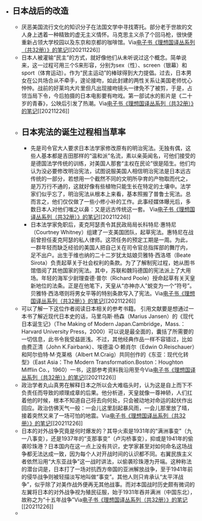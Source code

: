 - 日本战后的改造
    - 
    - 厌恶美国流行文化的知识分子在法国文学中寻找寄托。部分老于世故的文人身上透着一种精致的虚无主义情怀。马克思主义杀了个回马枪，很快便重新占领大学校园以及东京和京都的咖啡馆。Via[电子书《理想国译丛系列（共32册）》的笔记](https://app.yinxiang.com/shard/s63/nl/13797828/ca0527e6-6dae-4dfc-a491-97e0bfe52989/)[[20211226]] 
    - 日本人被灌输“民主”的方式，就好像他们从未听说过这个概念。简单说来，这一过程可用三个S来形容，分别为sex（性）、screen（银幕）和sport（体育运动）。作为“民主运动”的棒球得到大力提倡。过去，日本男女在公共场合从不牵手，遑论接吻，如此封建的两性关系让美国老师忧心忡忡。战前的好莱坞大片里但凡出现接吻镜头一律免不了被剪，于是，占领当局下令，今后拍摄的日本电影要有吻戏。第一部试水的影片是《二十岁的青春》，公映后引发了热潮。Via[电子书《理想国译丛系列（共32册）》的笔记](https://app.yinxiang.com/shard/s63/nl/13797828/ca0527e6-6dae-4dfc-a491-97e0bfe52989/)[[20211226]]
    - ## 日本宪法的诞生过程相当草率 
        - 先是司令官大人要求日本法学家修改原有的明治宪法。无独有偶，这些人基本都是吉田那样的“温和派”名流，素以亲英闻名，可他们接受的是德国法学传统的训练，对美国人那套“主权在民论”很是陌生。他们均认为没必要修改明治宪法，试图说服美国人相信明治宪法是日本远古传统的一部分，若想用一个截然不同的文明所孕育的产物取而代之，是万万行不通的，这就好像有些植物只能生长在特定的土壤中。法学家们似乎忘了，明治宪法从根本上来看，基本照搬了普鲁士宪法。总而言之，他们仅仅做了一些小修小补的工作。此事经媒体曝光后，多数日本人对他们嗤之以鼻：又是远古传统这一套。
          Via[电子书《理想国译丛系列（共32册）》的笔记](https://app.yinxiang.com/shard/s63/nl/13797828/ca0527e6-6dae-4dfc-a491-97e0bfe52989/)[[20211226]] 
        - 日本法学家免职后，麦克阿瑟责令其民政局局长科特尼·惠特尼（Courtney Whitney）组建了一支美国团队，起草宪法。惠特尼在战前曾担任麦克阿瑟的私人律师。这项任务的预定工期是一周。为此，一群年轻而缺乏经验的美国人把自己关在司令官总指挥部的舞厅内，足不出户。出生于维也纳的二十二岁犹太姑娘贝雅特·西洛塔（Beate Sirota）负责起草关于社会权利的条款。为了了解制宪过程，她从图书馆借阅了其他国家的宪法。其中，苏联和魏玛德国的宪法派上了大用场。年轻的海军少尉理查德·普尔（Richard Poole）授命起草有关天皇新地位的法条。正是在他笔下，天皇从“亦神亦人”蜕变为一个“符号”。贝雅特·西洛塔则将男女平等的特别条款写入了宪法。Via[电子书《理想国译丛系列（共32册）》的笔记](https://app.yinxiang.com/shard/s63/nl/13797828/ca0527e6-6dae-4dfc-a491-97e0bfe52989/)[[20211226]] 
    - 可以了解一下这位作者阅读日本相关的参考书籍。
      引用文献要是想通过一本书了解近现代日本史的话，马里乌斯·杨森（Marius Jansen）的《现代日本诞生记》（The Making of Modern Japan.Cambridge，Mass.：Harvard University Press，2000）可以说是最全面的，囊括了所需要的一切信息，此书令我受益匪浅。不过，其他经典作品一样不容错过，比如由费正清（John K.Fairbank）、埃德温·O·赖肖尔（Edwin O.Reischauer）和阿尔伯特·M·克莱格（Albert M.Craig）共同创作的《东亚：现代化转型》（East Asia：The Modern Transformation.Boston：Houghton Mifflin Co.，1960）一书，这部参考资料我沿用至今Via[电子书《理想国译丛系列（共32册）》的笔记](https://app.yinxiang.com/shard/s63/nl/13797828/ca0527e6-6dae-4dfc-a491-97e0bfe52989/)[[20211226]] 
    - 政治学者丸山真男在解释日本之所以会大难临头时，认为这是自上而下不负责任而导致的顺理成章的后果。他分析道，天皇就像一尊神轿，人们扛着他的时候，根本不知道自己将去向何处，只会被动地对命运的起伏作出回应。政治仿佛天气一般：一会儿这里刮起暴风雨，一会儿那里放了晴，接着突然又来了一场可怕的地震。Via[电子书《理想国译丛系列（共32册）》的笔记](https://app.yinxiang.com/shard/s63/nl/13797828/ca0527e6-6dae-4dfc-a491-97e0bfe52989/)[[20211226]] 
    - 日本的对外战争究竟是何时爆发的？其导火索是1931年的“满洲事变”（九一八事变），还是1937年的“支那事变”（卢沟桥事变），抑或是1941年的偷袭珍珠港？日本国内在这一点上没有共识，史学家甚至对如何命名这场战争都无法达成一致，因为每个人对开战时间的认识都不同。右翼民族主义者依然沿用“大东亚战争”这一战时讲法，以偷袭珍珠港为开端。这种称法的潜台词是，日本打了一场对抗西方帝国的亚洲解放战争，至于1941年前的侵华战争则被轻描淡写地叫做“事变”。其他人则只肯承认“太平洋战争”，似乎除了对美作战外便再无其他战事。而对本国战时历史颇有微词的左翼将日本的对外战争视为殖民征服，始于1931年吞并满洲（中国东北），故称之为“十五年战争”Via[电子书《理想国译丛系列（共32册）》的笔记](https://app.yinxiang.com/shard/s63/nl/13797828/ca0527e6-6dae-4dfc-a491-97e0bfe52989/)[[20211226]] 
    - 
